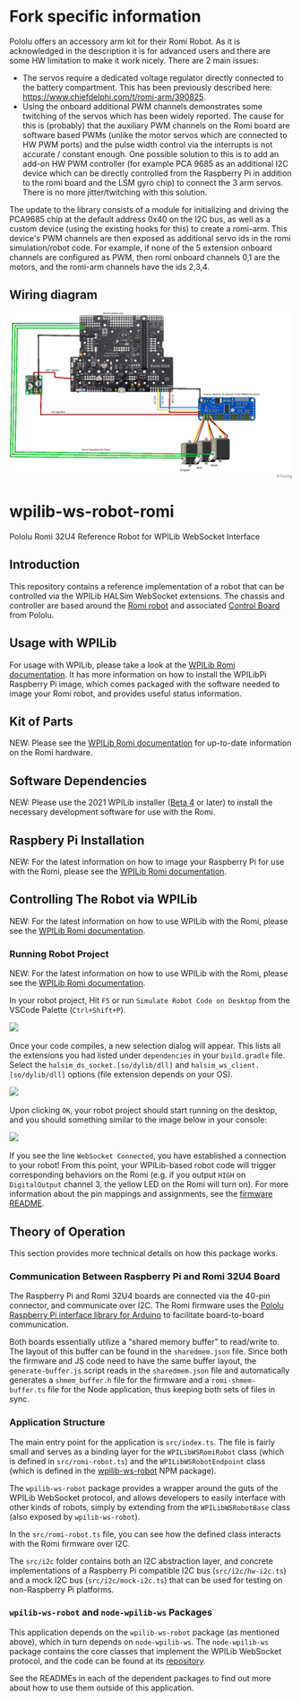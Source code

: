 # Fork specific information
Pololu offers an accessory arm kit for their Romi Robot. As it is acknowledged in the description it is for advanced users and there are some HW limitation to make it work nicely. There are 2 main issues:
* The servos require a dedicated voltage regulator directly connected to the battery compartment. This has been previously described here: https://www.chiefdelphi.com/t/romi-arm/390825.
* Using the onboard additional PWM channels demonstrates some twitching of the servos which has been widely reported. The cause for this is (probably) that the auxiliary PWM channels on the Romi board are software based PWMs (unlike the motor servos which are connected to HW PWM ports) and the pulse width control via the interrupts is not accurate / constant enough. One possible solution to this is to add an add-on HW PWM controller (for example PCA 9685 as an additional I2C device which can be directly controlled from the Raspberry Pi in addition to the romi board and the LSM gyro chip) to connect the 3 arm servos. There is no more jitter/twitching with this solution.

The update to the library consists of a module for initializing and driving the PCA9685 chip at the default address 0x40 on the I2C bus, as well as a custom device (using the existing hooks for this) to create a romi-arm. This device's PWM channels are then exposed as additional servo ids in the romi simulation/robot code. For example, if none of the 5 extension onboard channels are configured as PWM, then romi onboard channels 0,1 are the motors, and the romi-arm channels have the ids 2,3,4.

## Wiring diagram
![](assets/romiarmelectronics.png)



# wpilib-ws-robot-romi

Pololu Romi 32U4 Reference Robot for WPILib WebSocket Interface

## **Introduction**
This repository contains a reference implementation of a robot that can be controlled via the WPILib HALSim WebSocket extensions. The chassis and controller are based around the [Romi robot](https://www.pololu.com/category/202/romi-chassis-and-accessories) and associated [Control Board](https://www.pololu.com/product/3544) from Pololu.

## **Usage with WPILib**
For usage with WPILib, please take a look at the [WPILib Romi documentation](https://docs.wpilib.org/en/stable/docs/romi-robot/index.html). It has more information on how to install the WPILibPi Raspberry Pi image, which comes packaged with the software needed to image your Romi robot, and provides useful status information.

## **Kit of Parts**
NEW: Please see the [WPILib Romi documentation](https://docs.wpilib.org/en/stable/docs/romi-robot/index.html) for up-to-date information on the Romi hardware.

## **Software Dependencies**
NEW: Please use the 2021 WPILib installer ([Beta 4](https://github.com/wpilibsuite/allwpilib/releases/tag/v2021.1.1-beta-4) or later) to install the necessary development software for use with the Romi.

## **Raspbery Pi Installation**
NEW: For the latest information on how to image your Raspberry Pi for use with the Romi, please see the [WPILib Romi documentation](https://docs.wpilib.org/en/stable/docs/romi-robot/index.html).

## **Controlling The Robot via WPILib**
NEW: For the latest information on how to use WPILib with the Romi, please see the [WPILib Romi documentation](https://docs.wpilib.org/en/stable/docs/romi-robot/index.html).

### **Running Robot Project**
NEW: For the latest information on how to use WPILib with the Romi, please see the [WPILib Romi documentation](https://docs.wpilib.org/en/stable/docs/romi-robot/index.html).

In your robot project, Hit `F5` or run `Simulate Robot Code on Desktop` from the VSCode Palette (`Ctrl+Shift+P`).

![](resources/vscode-palette-simulate.png)

Once your code compiles, a new selection dialog will appear. This lists all the extensions you had listed under `dependencies` in your `build.gradle` file. Select the `halsim_ds_socket.[so/dylib/dll]` and `halsim_ws_client.[so/dylib/dll]` options (file extension depends on your OS).

![](resources/vscode-select-extension.png)

Upon clicking `OK`, your robot project should start running on the desktop, and you should something similar to the image below in your console:

![](resources/halsim-extension-start.png)

If you see the line `WebSocket Connected`, you have established a connection to your robot! From this point, your WPILib-based robot code will trigger corresponding behaviors on the Romi (e.g. if you output `HIGH` on `DigitalOutput` channel 3, the yellow LED on the Romi will turn on). For more information about the pin mappings and assignments, see the [firmware README](firmware/README.md).

## **Theory of Operation**
This section provides more technical details on how this package works.

### **Communication Between Raspberry Pi and Romi 32U4 Board**
The Raspberry Pi and Romi 32U4 boards are connected via the 40-pin connector, and communicate over I2C. The Romi firmware uses the [Pololu Raspberry Pi interface library for Arduino](https://github.com/pololu/pololu-rpi-slave-arduino-library) to facilitate board-to-board communication.

Both boards essentially utilize a "shared memory buffer" to read/write to. The layout of this buffer can be found in the `sharedmem.json` file. Since both the firmware and JS code need to have the same buffer layout, the `generate-buffer.js` script reads in the `sharedmem.json` file and automatically generates a `shmem_buffer.h` file for the firmware and a `romi-shmem-buffer.ts` file for the Node application, thus keeping both sets of files in sync.

### **Application Structure**
The main entry point for the application is `src/index.ts`. The file is fairly small and serves as a binding layer for the `WPILibWSRomiRobot` class (which is defined in `src/romi-robot.ts`) and the `WPILibWSRobotEndpoint` class (which is defined in the [wpilib-ws-robot](https://github.com/wpilibsuite/wpilib-ws-robot) NPM package).

The `wpilib-ws-robot` package provides a wrapper around the guts of the WPILib WebSocket protocol, and allows developers to easily interface with other kinds of robots, simply by extending from the `WPILibWSRobotBase` class (also exposed by `wpilib-ws-robot`).

In the `src/romi-robot.ts` file, you can see how the defined class interacts with the Romi firmware over I2C.

The `src/i2c` folder contains both an I2C abstraction layer, and concrete implementations of a Raspberry Pi compatible I2C bus (`src/i2c/hw-i2c.ts`) and a mock I2C bus (`src/i2c/mock-i2c.ts`) that can be used for testing on non-Raspberry Pi platforms.

### **`wpilib-ws-robot` and `node-wpilib-ws` Packages**
This application depends on the `wpilib-ws-robot` package (as mentioned above), which in turn depends on `node-wpilib-ws`. The `node-wpilib-ws` package contains the core classes that implement the WPILib WebSocket protocol, and the code can be found at its [repository](https://github.com/wpilibsuite/node-wpilib-ws).

See the READMEs in each of the dependent packages to find out more about how to use them outside of this application.
